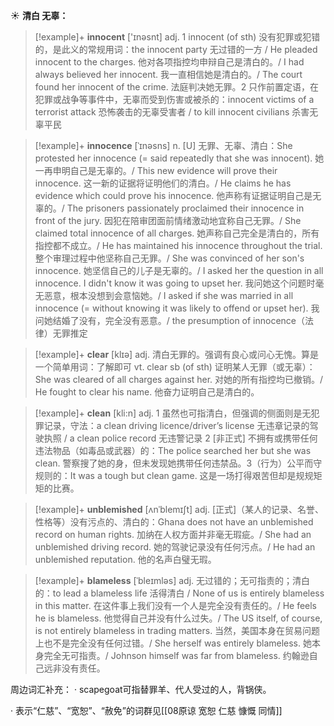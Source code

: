 ☀ <span class="category">**清白 无辜：**</span>
>[!example]+ <span class="vocabulary">**innocent**</span> ['ɪnəsnt] 
> <span class="definition">adj. 1 innocent (of sth) 没有犯罪或犯错的，是此义的常规用词：</span>the innocent party 无过错的一方 / He pleaded innocent to the charges. 他对各项指控均申辩自己是清白的。/ I had always believed her innocent. 我一直相信她是清白的。/ The court found her innocent of the crime. 法庭判决她无罪。<span class="definition">2 只作前置定语，在犯罪或战争等事件中，无辜而受到伤害或被杀的：</span>innocent victims of a terrorist attack 恐怖袭击的无辜受害者 / to kill innocent civilians 杀害无辜平民
           
>[!example]+ <span class="vocabulary">**innocence**</span> [ˈɪnəsns]
> <span class="definition">n. [U] 无罪、无辜、清白：</span>She protested her innocence (= said repeatedly that she was innocent). 她一再申明自己是无辜的。/ This new evidence will prove their innocence. 这一新的证据将证明他们的清白。/ He claims he has evidence which could prove his innocence. 他声称有证据证明自己是无辜的。/ The prisoners passionately proclaimed their innocence in front of the jury. 因犯在陪审团面前情绪激动地宜称自己无罪。/ She claimed total innocence of all charges. 她声称自己完全是清白的，所有指控都不成立。/ He has maintained his innocence throughout the trial. 整个审理过程中他坚称自己无罪。/ She was convinced of her son's innocence. 她坚信自己的儿子是无辜的。/ I asked her the question in all innocence. I didn't know it was going to upset her. 我问她这个问题时毫无恶意，根本没想到会意恼她。/ I asked if she was married in all innocence (= without knowing it was likely to offend or upset her). 我问她结婚了没有，完全没有恶意。/ the presumption of innocence（法律）无罪推定

>[!example]+ <span class="vocabulary">**clear**</span> [klɪə] 
> <span class="definition">adj. 清白无罪的。强调有良心或问心无愧。算是一个简单用词：</span>了解即可 <span class="definition">vt. clear sb (of sth) 证明某人无罪（或无辜）：</span>She was cleared of all charges against her. 对她的所有指控均已撤销。/ He fought to clear his name. 他奋力证明自己是清白的。

>[!example]+ <span class="vocabulary">**clean**</span> [kli:n] 
> <span class="definition">adj. 1 虽然也可指清白，但强调的侧面则是无犯罪记录，守法：</span>a clean driving licence/driver’s license 无违章记录的驾驶执照 / a clean police record 无违警记录 <span class="definition">2 [非正式] 不拥有或携带任何违法物品（如毒品或武器）的：</span>The police searched her but she was clean. 警察搜了她的身，但未发现她携带任何违禁品。<span class="definition">3（行为）公平而守规则的：</span>It was a tough but clean game. 这是一场打得艰苦但却是规规矩矩的比赛。
           
>[!example]+ <span class="vocabulary">**unblemished**</span> [ʌnˈblemɪʃt]
> <span class="definition">adj. [正式]（某人的记录、名誉、性格等）没有污点的、清白的：</span>Ghana does not have an unblemished record on human rights. 加纳在人权方面并非毫无瑕疵。/ She had an unblemished driving record. 她的驾驶记录没有任何污点。/ He had an unblemished reputation. 他的名声白璧无瑕。
           
>[!example]+ <span class="vocabulary">**blameless**</span> [ˈbleɪmləs]
> <span class="definition">adj. 无过错的；无可指责的；清白的：</span>to lead a blameless life 活得清白 / None of us is entirely blameless in this matter. 在这件事上我们没有一个人是完全没有责任的。/ He feels he is blameless. 他觉得自己并没有什么过失。/ The US itself, of course, is not entirely blameless in trading matters. 当然，美国本身在贸易问题上也不是完全没有任何过错。/ She herself was entirely blameless. 她本身完全无可指责。/ Johnson himself was far from blameless. 约翰逊自己远非没有责任。

周边词汇补充：
· scapegoat可指替罪羊、代人受过的人，背锅侠。

· 表示“仁慈”、“宽恕”、“赦免”的词群见[[08原谅 宽恕 仁慈 慷慨 同情]]

